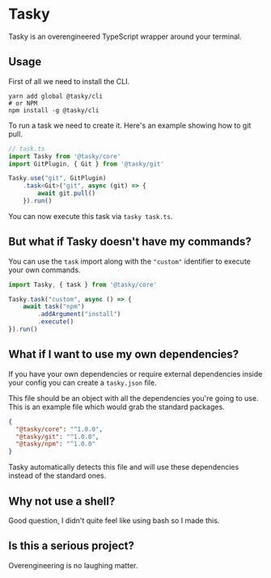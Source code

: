 # Tasky

Tasky is an overengineered TypeScript wrapper around your terminal.

## Usage

First of all we need to install the CLI.

```
yarn add global @tasky/cli
# or NPM
npm install -g @tasky/cli
```

To run a task we need to create it. Here's an example showing how to git pull.

```ts
// task.ts
import Tasky from '@tasky/core'
import GitPlugin, { Git } from '@tasky/git'

Tasky.use("git", GitPlugin)
    .task<Git>("git", async (git) => {
        await git.pull()
    }).run()
```

You can now execute this task via `tasky task.ts`.

## But what if Tasky doesn't have my commands?

You can use the `task` import along with the `"custom"` identifier to execute your own commands.

```ts
import Tasky, { task } from '@tasky/core'

Tasky.task("custom", async () => {
    await task("npm")
        .addArgument("install")
        .execute()
}).run()
```

## What if I want to use my own dependencies?

If you have your own dependencies or require external dependencies inside your config you can create a `tasky.json` file.

This file should be an object with all the dependencies you're going to use. This is an example file which would grab the standard packages.

```json
{
  "@tasky/core": "^1.0.0",
  "@tasky/git": "^1.0.0",
  "@tasky/npm": "^1.0.0"
}
```

Tasky automatically detects this file and will use these dependencies instead of the standard ones.

## Why not use a shell?

Good question, I didn't quite feel like using bash so I made this.

## Is this a serious project?

Overengineering is no laughing matter.
